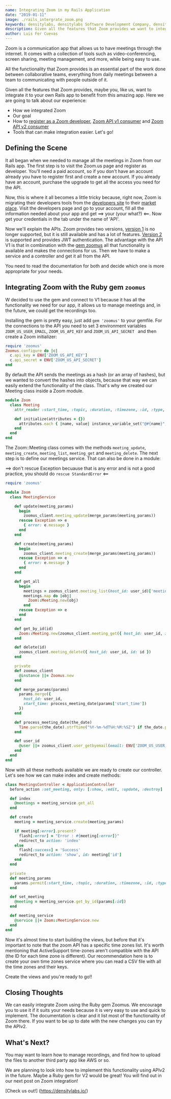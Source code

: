 ```yaml
---
name: Integrating Zoom in my Rails Application
date: "2019-01-11"
image: ./rails_intergrate_zoom.png
keywords: densitylabs, densitylabs Software Development Company, density labs, blogging, densitylabs blog post, ruby on rails development, software development for startups
description: Given all the features that Zoom provides we want to integrate it to our own Rails app to benefit from this amazing app
author: Luis Fer Cuevas
---
```

Zoom is a communication app that allows us to have meetings through the internet. It comes with a collection of tools such as video-conferencing, screen sharing, meeting management, and more, while being easy to use.

All the functionality that Zoom provides is an essential part of the work done between collaborative teams, everything from daily meetings between a team to communicating with people outside of it.

Given all the features that Zoom provides, maybe you, like us, want to integrate it to your own Rails app to benefit from this amazing app. Here we are going to talk about our experience:
* How we integrated Zoom
* Our goal
* How to [register as a Zoom developer](https://developer.zoom.us/), [Zoom API v1 consumer](https://zoom.github.io/api-v1/) and [Zoom API v2 consumer](https://zoom.github.io/api-v1/)
* Tools that can make integration easier.
Let's go!

## Defining the Scene
It all began when we needed to manage all the meetings in Zoom from our Rails app. The first step is to visit the Zoom.us page and register as developer. You'll need a paid account, so if you don't have an account already you have to register first and create a new account. If you already have an account, purchase the upgrade to get all the access you need for the API.

Now, this is where it all becomes a little tricky because, right now, Zoom is migrating their developers tools from the [developers site](https://developer.zoom.us/) to their [market place](https://marketplace.zoom.us/). Visit the developers page and go to your account, fill all the information needed about your app and get ==> your (your what?) <==. Now get your credentials in the tab under the name of 'API'.

Now we'll explain the APIs. Zoom provides two versions, [version 1](https://zoom.github.io/api-v1/) is no longer supported, but it is still available and has a lot of features. [Version 2](https://zoom.github.io/api-v2/) is supported and provides JWT authentication. The advantage with the API V1 is that in combination with the [gem zoomus](https://github.com/mllocs/zoomus) all that functionality is available and makes the connections for us. Then we have to make a service and a controller and get it all from the API.

You need to read the documentation for both and decide which one is more appropriate for your needs.

## Integrating Zoom with the Ruby gem `zoomus`
W decided to use the gem and connect to V1 because it has all the functionality we need for our app, it allows us to manage meetings and, in the future, we could get the recordings too.

Installing the gem is pretty easy, just add `gem 'zoomus'` to your gemfile.  For the connections to the API you need to set 3 environment variables `ZOOM_US_USER_EMAIL`, `ZOOM_US_API_KEY` and  `ZOOM_US_API_SECRET ` and then create a Zoom initializer:

```ruby
require 'zoomus'
Zoomus.configure do |c|
  c.api_key = ENV['ZOOM_US_API_KEY']
  c.api_secret = ENV['ZOOM_US_API_SECRET']
end
```


By default the API sends the meetings as a hash (or an array of hashes), but we wanted to convert the hashes into objects, because that way we can easily extend the functionality of the class. That's why we created our Meeting class inside a Zoom module.

```ruby
module Zoom
  class Meeting
    attr_reader :start_time, :topic, :duration, :timezone, :id, :type, :join_url

    def initialize(attributes = {})
      attributes.each { |name, value| instance_variable_set("@#{name}", value) }
    end
  end
end
```

The Zoom::Meeting class comes with the methods `meeting_update`, `meeting_create`, `meeting_list`, `meeting_get` and `meeting_delete`. The next step is to define our meetings service. That can also be done in a module:

==> don't rescue Exception becuause that is any error and is not a good practice, you should do `rescue StandardError` <==

```ruby
require 'zoomus'

module Zoom
  class MeetingService

    def update(meeting_params)
      begin
        zoomus_client.meeting_update(merge_params(meeting_params))
      rescue Exception => e
        { error: e.message }
      end
    end

    def create(meeting_params)
      begin
        zoomus_client.meeting_create(merge_params(meeting_params))
      rescue Exception => e
        { error: e.message }
      end
    end

    def get_all
      begin
        meetings = zoomus_client.meeting_list(host_id: user_id)['meetings']
        meetings.map do |obj|
          Zoom::Meeting.new(obj)
        end
      rescue Exception => e
      end
    end

    def get_by_id(id)
      Zoom::Meeting.new(zoomus_client.meeting_get({ host_id: user_id, id: id }))
    end

    def delete(id)
      zoomus_client.meeting_delete({ host_id: user_id, id: id })
    end

    private
    def zoomus_client
      @instance ||= Zoomus.new
    end

    def merge_params(params)
      params.merge({
        host_id: user_id,
        start_time: process_meeting_date(params['start_time'])
      })
    end

    def process_meeting_date(the_date)
      Time.parse(the_date).strftime("%Y-%m-%dT%H:%M:%SZ") if the_date.present?
    end

    def user_id
      @user ||= zoomus_client.user_getbyemail(email: ENV['ZOOM_US_USER_EMAIL'])['id']
    end
  end
end
```

Now with all these methods available we are ready to create our controller. Let's see how we can make index and create methods:

```ruby
class MeetingsController < ApplicationController
  before_action :set_meeting, only: [:show, :edit, :update, :destroy]

  def index
    @meetings = meeting_service.get_all
  end

  def create
    meeting = meeting_service.create(meeting_params)

    if meeting[:error].present?
      flash[:error] = "Error : #{meeting[:error]}"
      redirect_to action: 'index'
    else
      flash[:success] = 'Success'
      redirect_to action: 'show', id: meeting['id']
    end
  end

  private
  def meeting_params
    params.permit(:start_time, :topic, :duration, :timezone, :id, :type).to_h
  end

  def set_meeting
    @meeting = meeting_service.get_by_id(params[:id])
  end

  def meeting_service
    @service ||= Zoom::MeetingService.new
  end
end
```

Now it's almost time to start building the views, but before that it's important to note that the zoom API has a specific time zones list. It's worth mentioning that ActiveSupport time-zones aren't compatible with the API (the ID for each time zone is different). Our recommendation here is to create your own time zones service where you can read a CSV file with all the time zones and their keys.

Create the views and you're ready to go!!

## Closing Thoughts
We can easily integrate Zoom using the Ruby gem Zoomus. We encourage you to use it if it suits your needs because it is very easy to use and quick to implement. The documentation is clear and it list most of the functionality of Zoom there. If you want to be up to date with the new changes you can try the APIv2.

## What's Next?
You may want to learn how to manage recordings, and find how to upload the files to another third party app like AWS or so.

We are planning to look into how to implement this functionality using APIv2 in the future. Maybe a Ruby gem for V2 would be great! You will find out in our next post on Zoom integration!

[Check us out!] (https://densitylabs.io/)
